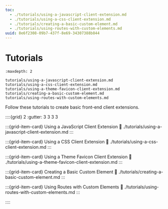 ```yaml
---
toc:
  - ./tutorials/using-a-javascript-client-extension.md
  - ./tutorials/using-a-css-client-extension.md
  - ./tutorials/creating-a-basic-custom-element.md
  - ./tutorials/using-routes-with-custom-elements.md
uuid: 8e6f2308-09b7-437f-8e69-34307388b844
---
```


# Tutorials

```{toctree}
:maxdepth: 2

tutorials/using-a-javascript-client-extension.md
tutorials/using-a-css-client-extension.md
tutorials/using-a-theme-favicon-client-extension.md
tutorials/creating-a-basic-custom-element.md
tutorials/using-routes-with-custom-elements.md
```

Follow these tutorials to create basic front-end client extensions.

::::{grid} 2
:gutter: 3 3 3 3

:::{grid-item-card} Using a JavaScript Client Extension
:link: ./tutorials/using-a-javascript-client-extension.md
:::

:::{grid-item-card} Using a CSS Client Extension
:link: ./tutorials/using-a-css-client-extension.md
:::

:::{grid-item-card} Using a Theme Favicon Client Extension
:link: ./tutorials/using-a-theme-favicon-client-extension.md
:::

:::{grid-item-card} Creating a Basic Custom Element
:link: ./tutorials/creating-a-basic-custom-element.md
:::

:::{grid-item-card} Using Routes with Custom Elements
:link: ./tutorials/using-routes-with-custom-elements.md
:::

::::
